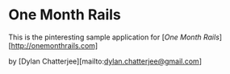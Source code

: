 # One Month Rails

This is the pinteresting sample application for
[*One Month Rails*][http://onemonthrails.com]

by [Dylan Chatterjee][mailto:dylan.chatterjee@gmail.com]

